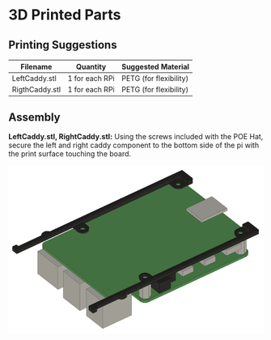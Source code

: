 # 3D Printed Parts

## Printing Suggestions

| Filename | Quantity | Suggested Material |
|-|-|-|
| LeftCaddy.stl | 1 for each RPi | PETG (for flexibility) |
| RigthCaddy.stl | 1 for each RPi | PETG (for flexibility) |

## Assembly

**LeftCaddy.stl, RightCaddy.stl:** Using the screws included with the POE Hat,
secure the left and right caddy component to the bottom side of the pi with the
print surface touching the board.

![LeftCaddy.stl, RightCaddy.stl in proper position](img/CaddyAssembly.png)